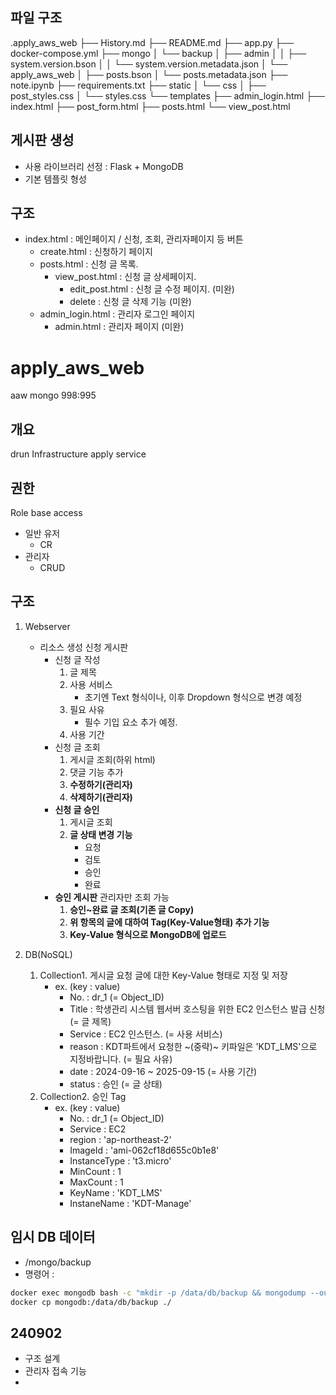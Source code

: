 ## 파일 구조
.apply_aws_web
├── History.md
├── README.md
├── app.py
├── docker-compose.yml
├── mongo
│   └── backup
│       ├── admin
│       │   ├── system.version.bson
│       │   └── system.version.metadata.json
│       └── apply_aws_web
│           ├── posts.bson
│           └── posts.metadata.json
├── note.ipynb
├── requirements.txt
├── static
│   └── css
│       ├── post_styles.css
│       └── styles.css
└── templates
    ├── admin_login.html
    ├── index.html
    ├── post_form.html
    ├── posts.html
    └── view_post.html


## 게시판 생성
- 사용 라이브러리 선정 : Flask + MongoDB
- 기본 템플릿 형성

## 구조
- index.html : 메인페이지 / 신청, 조회, 관리자페이지 등 버튼
    - create.html : 신청하기 페이지
    - posts.html : 신청 글 목록.
        - view_post.html : 신청 글 상세페이지.
            - edit_post.html : 신청 글 수정 페이지. (미완)
            - delete : 신청 글 삭제 기능 (미완)
    - admin_login.html : 관리자 로그인 페이지
        - admin.html : 관리자 페이지 (미완)

# apply_aws_web
aaw
mongo 998:995
## 개요

drun Infrastructure apply service

## 권한
Role base access
- 일반 유저
    - CR
- 관리자
    - CRUD

## 

## 구조

1. Webserver
    - 리소스 생성 신청 게시판
        - 신청 글 작성
            1. 글 제목
            1. 사용 서비스
                - 초기엔 Text 형식이나, 이후 Dropdown 형식으로 변경 예정
            1. 필요 사유
                - 필수 기입 요소 추가 예정.
            1. 사용 기간
        - 신청 글 조회
            1. 게시글 조회(하위 html)
            1. 댓글 기능 추가
            1. **수정하기(관리자)**
            1. **삭제하기(관리자)**
        - **신청 글 승인**
            1. 게시글 조회
            1. **글 상태 변경 기능**
                - 요청
                - 검토
                - 승인
                - 완료
        - **승인 게시판**
            관리자만 조회 가능<br>
            1. **승인~완료 글 조회(기존 글 Copy)**
            1. **위 항목의 글에 대하여 Tag(Key-Value형태) 추가 기능**
            1. **Key-Value 형식으로 MongoDB에 업로드**

1. DB(NoSQL)
    1. Collection1. 게시글
        요청 글에 대한 Key-Value 형태로 지정 및 저장
        - ex. (key : value)
            - No. : dr_1 (= Object_ID)
            - Title : 학생관리 시스템 웹서버 호스팅을 위한 EC2 인스턴스 발급 신청 (= 글 제목)
            - Service : EC2 인스턴스. (= 사용 서비스)
            - reason : KDT파트에서 요청한 ~(중략)~ 키파일은 'KDT_LMS'으로 지정바랍니다. (= 필요 사유)
            - date : 2024-09-16 ~ 2025-09-15 (= 사용 기간)
            - status : 승인 (= 글 상태)
    1. Collection2. 승인 Tag
        - ex. (key : value)
            - No. : dr_1 (= Object_ID)
            - Service : EC2
            - region : 'ap-northeast-2'
            - ImageId : 'ami-062cf18d655c0b1e8'
            - InstanceType : 't3.micro'
            - MinCount : 1       
            - MaxCount : 1
            - KeyName : 'KDT_LMS'
            - InstaneName : 'KDT-Manage'

## 임시 DB 데이터
- /mongo/backup
- 명령어 : 

```bash
docker exec mongodb bash -c "mkdir -p /data/db/backup && mongodump --out /data/db/backup"
docker cp mongodb:/data/db/backup ./
```

## 240902
- 구조 설계
- 관리자 접속 기능
- 